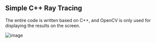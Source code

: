 ## Simple C++ Ray Tracing

The entire code is written based on C++, and OpenCV is only used for displaying the results on the screen.

![image](https://github.com/Nov10/RayTracing/assets/91333241/7010c551-60d3-43e3-862c-a136bdff6220)
